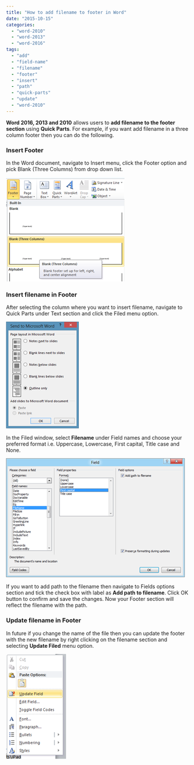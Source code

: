 ```yaml
---
title: "How to add filename to footer in Word"
date: "2015-10-15"
categories: 
  - "word-2010"
  - "word-2013"
  - "word-2016"
tags: 
  - "add"
  - "field-name"
  - "filename"
  - "footer"
  - "insert"
  - "path"
  - "quick-parts"
  - "update"
  - "word-2010"
---
```


**Word 2016, 2013 and 2010** allows users to **add filename to the footer section** using **Quick Parts**. For example, if you want add filename in a three column footer then you can do the following.

### Insert Footer

In the Word document, navigate to Insert menu, click the Footer option and pick Blank (Three Columns) from drop down list.

[![Insert Footer in Word 2010](/assets/images/1_image_thumb105.png "Insert Footer in Word 2010")](http://blogmines.com/blog/wp-content/uploads/2011/12/image105.png)

### Insert filename in Footer

After selecting the column where you want to insert filename, navigate to Quick Parts under Text section and click the Filed menu option.

[![Insert Field Word 2010](/assets/images/image_thumb106.png "Insert Field Word 2010")](http://blogmines.com/blog/wp-content/uploads/2011/12/image106.png)

In the Filed window, select **Filename** under Field names and choose your preferred format i.e. Uppercase, Lowercase, First capital, Title case and None.

[![Field Options Word 2010](/assets/images/image_thumb107.png "Field Options Word 2010")](http://blogmines.com/blog/wp-content/uploads/2011/12/image107.png)

If you want to add path to the filename then navigate to Fields options section and tick the check box with label as **Add path to filename**. Click OK button to confirm and save the changes. Now your Footer section will reflect the filename with the path.

### Update filename in Footer

In future if you change the name of the file then you can update the footer with the new filename by right clicking on the filename section and selecting **Update Filed** menu option.

[![Update Field Word 2010](/assets/images/image_thumb108.png "Update Field Word 2010")](http://blogmines.com/blog/wp-content/uploads/2011/12/image108.png)

